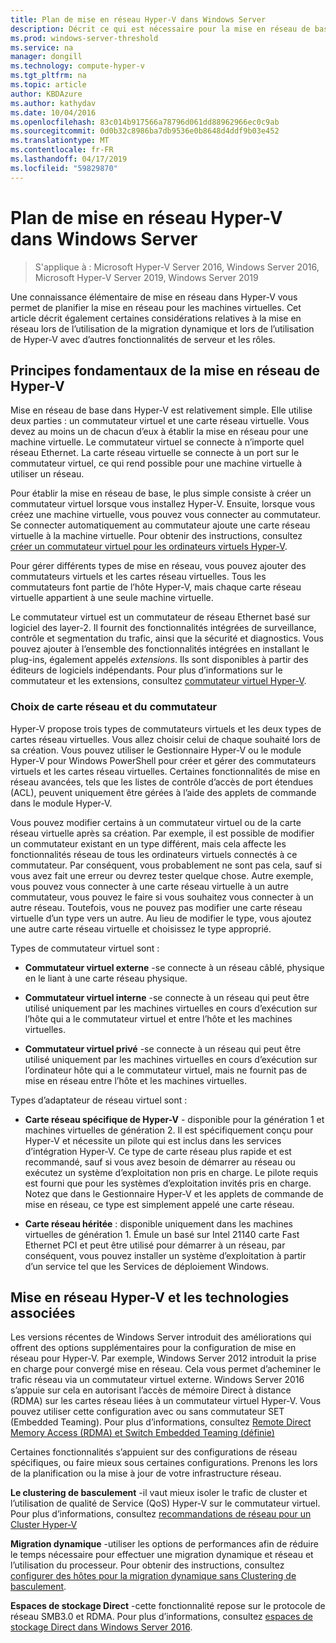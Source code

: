 ```yaml
---
title: Plan de mise en réseau Hyper-V dans Windows Server
description: Décrit ce qui est nécessaire pour la mise en réseau de base dans Hyper-V et fournit des liens vers des instructions
ms.prod: windows-server-threshold
ms.service: na
manager: dongill
ms.technology: compute-hyper-v
ms.tgt_pltfrm: na
ms.topic: article
author: KBDAzure
ms.author: kathydav
ms.date: 10/04/2016
ms.openlocfilehash: 83c014b917566a78796d061dd88962966ec0c9ab
ms.sourcegitcommit: 0d0b32c8986ba7db9536e0b8648d4ddf9b03e452
ms.translationtype: MT
ms.contentlocale: fr-FR
ms.lasthandoff: 04/17/2019
ms.locfileid: "59829870"
---
```

# <a name="plan-for-hyper-v-networking-in-windows-server"></a>Plan de mise en réseau Hyper-V dans Windows Server

>S'applique à : Microsoft Hyper-V Server 2016, Windows Server 2016, Microsoft Hyper-V Server 2019, Windows Server 2019
  
Une connaissance élémentaire de mise en réseau dans Hyper-V vous permet de planifier la mise en réseau pour les machines virtuelles. Cet article décrit également certaines considérations relatives à la mise en réseau lors de l’utilisation de la migration dynamique et lors de l’utilisation de Hyper-V avec d’autres fonctionnalités de serveur et les rôles.  
  
## <a name="hyper-v-networking-basics"></a>Principes fondamentaux de la mise en réseau de Hyper-V  
Mise en réseau de base dans Hyper-V est relativement simple. Elle utilise deux parties : un commutateur virtuel et une carte réseau virtuelle. Vous devez au moins un de chacun d’eux à établir la mise en réseau pour une machine virtuelle. Le commutateur virtuel se connecte à n’importe quel réseau Ethernet. La carte réseau virtuelle se connecte à un port sur le commutateur virtuel, ce qui rend possible pour une machine virtuelle à utiliser un réseau.  
  
Pour établir la mise en réseau de base, le plus simple consiste à créer un commutateur virtuel lorsque vous installez Hyper-V. Ensuite, lorsque vous créez une machine virtuelle, vous pouvez vous connecter au commutateur. Se connecter automatiquement au commutateur ajoute une carte réseau virtuelle à la machine virtuelle. Pour obtenir des instructions, consultez [créer un commutateur virtuel pour les ordinateurs virtuels Hyper-V](../get-started/Create-a-virtual-switch-for-Hyper-V-virtual-machines.md).  
  
Pour gérer différents types de mise en réseau, vous pouvez ajouter des commutateurs virtuels et les cartes réseau virtuelles. Tous les commutateurs font partie de l’hôte Hyper-V, mais chaque carte réseau virtuelle appartient à une seule machine virtuelle.  
  
Le commutateur virtuel est un commutateur de réseau Ethernet basé sur logiciel des layer-2. Il fournit des fonctionnalités intégrées de surveillance, contrôle et segmentation du trafic, ainsi que la sécurité et diagnostics.  Vous pouvez ajouter à l’ensemble des fonctionnalités intégrées en installant le plug-ins, également appelés *extensions*. Ils sont disponibles à partir des éditeurs de logiciels indépendants. Pour plus d’informations sur le commutateur et les extensions, consultez [commutateur virtuel Hyper-V](../../hyper-v-virtual-switch/Hyper-V-Virtual-Switch.md).  
  
### <a name="switch-and-network-adapter-choices"></a>Choix de carte réseau et du commutateur  
Hyper-V propose trois types de commutateurs virtuels et les deux types de cartes réseau virtuelles. Vous allez choisir celui de chaque souhaité lors de sa création. Vous pouvez utiliser le Gestionnaire Hyper-V ou le module Hyper-V pour Windows PowerShell pour créer et gérer des commutateurs virtuels et les cartes réseau virtuelles. Certaines fonctionnalités de mise en réseau avancées, tels que les listes de contrôle d’accès de port étendues (ACL), peuvent uniquement être gérées à l’aide des applets de commande dans le module Hyper-V.  
  
Vous pouvez modifier certains à un commutateur virtuel ou de la carte réseau virtuelle après sa création. Par exemple, il est possible de modifier un commutateur existant en un type différent, mais cela affecte les fonctionnalités réseau de tous les ordinateurs virtuels connectés à ce commutateur.  Par conséquent, vous probablement ne sont pas cela, sauf si vous avez fait une erreur ou devrez tester quelque chose. Autre exemple, vous pouvez vous connecter à une carte réseau virtuelle à un autre commutateur, vous pouvez le faire si vous souhaitez vous connecter à un autre réseau. Toutefois, vous ne pouvez pas modifier une carte réseau virtuelle d’un type vers un autre. Au lieu de modifier le type, vous ajoutez une autre carte réseau virtuelle et choisissez le type approprié.  
  
Types de commutateur virtuel sont :  
  
-   **Commutateur virtuel externe** -se connecte à un réseau câblé, physique en le liant à une carte réseau physique.  
  
-   **Commutateur virtuel interne** -se connecte à un réseau qui peut être utilisé uniquement par les machines virtuelles en cours d’exécution sur l’hôte qui a le commutateur virtuel et entre l’hôte et les machines virtuelles.  
  
-   **Commutateur virtuel privé** -se connecte à un réseau qui peut être utilisé uniquement par les machines virtuelles en cours d’exécution sur l’ordinateur hôte qui a le commutateur virtuel, mais ne fournit pas de mise en réseau entre l’hôte et les machines virtuelles.  
  
Types d’adaptateur de réseau virtuel sont :  
  
-   **Carte réseau spécifique de Hyper-V** - disponible pour la génération 1 et machines virtuelles de génération 2. Il est spécifiquement conçu pour Hyper-V et nécessite un pilote qui est inclus dans les services d’intégration Hyper-V. Ce type de carte réseau plus rapide et est recommandé, sauf si vous avez besoin de démarrer au réseau ou exécutez un système d’exploitation non pris en charge. Le pilote requis est fourni que pour les systèmes d’exploitation invités pris en charge. Notez que dans le Gestionnaire Hyper-V et les applets de commande de mise en réseau, ce type est simplement appelé une carte réseau.  
  
-   **Carte réseau héritée** : disponible uniquement dans les machines virtuelles de génération 1. Émule un basé sur Intel 21140 carte Fast Ethernet PCI et peut être utilisé pour démarrer à un réseau, par conséquent, vous pouvez installer un système d’exploitation à partir d’un service tel que les Services de déploiement Windows.  
  
## <a name="hyper-v-networking-and-related-technologies"></a>Mise en réseau Hyper-V et les technologies associées  
Les versions récentes de Windows Server introduit des améliorations qui offrent des options supplémentaires pour la configuration de mise en réseau pour Hyper-V. Par exemple, Windows Server 2012 introduit la prise en charge pour convergé mise en réseau. Cela vous permet d’acheminer le trafic réseau via un commutateur virtuel externe. Windows Server 2016 s’appuie sur cela en autorisant l’accès de mémoire Direct à distance (RDMA) sur les cartes réseau liées à un commutateur virtuel Hyper-V. Vous pouvez utiliser cette configuration avec ou sans commutateur SET (Embedded Teaming). Pour plus d’informations, consultez [Remote Direct Memory Access &#40;RDMA&#41; et Switch Embedded Teaming &#40;définie&#41;](../../hyper-v-virtual-switch/RDMA-and-Switch-Embedded-Teaming.md)  
  
Certaines fonctionnalités s’appuient sur des configurations de réseau spécifiques, ou faire mieux sous certaines configurations. Prenons les lors de la planification ou la mise à jour de votre infrastructure réseau.  
  
**Le clustering de basculement** -il vaut mieux isoler le trafic de cluster et l’utilisation de qualité de Service (QoS) Hyper-V sur le commutateur virtuel. Pour plus d’informations, consultez [recommandations de réseau pour un Cluster Hyper-V](https://technet.microsoft.com/library/dn550728.aspx)  
  
**Migration dynamique** -utiliser les options de performances afin de réduire le temps nécessaire pour effectuer une migration dynamique et réseau et l’utilisation du processeur. Pour obtenir des instructions, consultez [configurer des hôtes pour la migration dynamique sans Clustering de basculement](../deploy/set-up-hosts-for-live-migration-without-failover-clustering.md).  
  
**Espaces de stockage Direct** -cette fonctionnalité repose sur le protocole de réseau SMB3.0 et RDMA. Pour plus d’informations, consultez [espaces de stockage Direct dans Windows Server 2016](../../../storage/storage-spaces/storage-spaces-direct-overview.md).